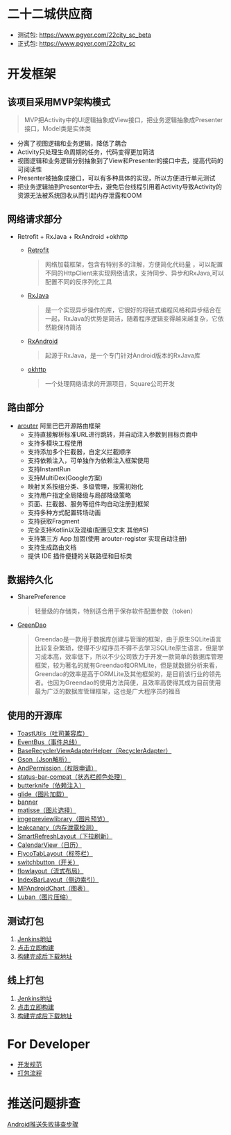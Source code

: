 # 二十二城供应商

* 测试包: https://www.pgyer.com/22city_sc_beta
* 正式包: https://www.pgyer.com/22city_sc

# 开发框架
## 该项目采用MVP架构模式

> MVP把Activity中的UI逻辑抽象成View接口，把业务逻辑抽象成Presenter接口，Model类是实体类

* 分离了视图逻辑和业务逻辑，降低了耦合
* Activity只处理生命周期的任务，代码变得更加简洁
* 视图逻辑和业务逻辑分别抽象到了View和Presenter的接口中去，提高代码的可阅读性
* Presenter被抽象成接口，可以有多种具体的实现，所以方便进行单元测试
* 把业务逻辑抽到Presenter中去，避免后台线程引用着Activity导致Activity的资源无法被系统回收从而引起内存泄露和OOM


## 网络请求部分
* Retrofit + RxJava + RxAndroid +okhttp
    * [Retrofit](https://github.com/square/retrofit)

      > 网络加载框架，包含有特别多的注解，方便简化代码量 ，可以配置不同的HttpClient来实现网络请求，支持同步、异步和RxJava,可以配置不同的反序列化工具

    * [RxJava](https://github.com/ReactiveX/RxJava)

      > 是一个实现异步操作的库，它很好的将链式编程风格和异步结合在一起，RxJava的优势是简洁，随着程序逻辑变得越来越复杂，它依然能保持简洁

    * [RxAndroid](https://github.com/ReactiveX/RxAndroid)

      > 起源于RxJava，是一个专门针对Android版本的RxJava库

    * [okhttp](https://github.com/square/okhttp)

      > 一个处理网络请求的开源项目，Square公司开发

## 路由部分
* [arouter](https://github.com/alibaba/ARouter) 阿里巴巴开源路由框架
    * 支持直接解析标准URL进行跳转，并自动注入参数到目标页面中
    * 支持多模块工程使用
    * 支持添加多个拦截器，自定义拦截顺序
    * 支持依赖注入，可单独作为依赖注入框架使用
    * 支持InstantRun
    * 支持MultiDex(Google方案)
    * 映射关系按组分类、多级管理，按需初始化
    * 支持用户指定全局降级与局部降级策略
    * 页面、拦截器、服务等组件均自动注册到框架
    * 支持多种方式配置转场动画
    * 支持获取Fragment
    * 完全支持Kotlin以及混编(配置见文末 其他#5)
    * 支持第三方 App 加固(使用 arouter-register 实现自动注册)
    * 支持生成路由文档
    * 提供 IDE 插件便捷的关联路径和目标类

## 数据持久化
* SharePreference

  > 轻量级的存储类，特别适合用于保存软件配置参数（token）

* [GreenDao](https://github.com/greenrobot/greenDAO)

  >  Greendao是一款用于数据库创建与管理的框架，由于原生SQLite语言比较复杂繁琐，使得不少程序员不得不去学习SQLite原生语言，但是学习成本高，效率低下，所以不少公司致力于开发一款简单的数据库管理框架，较为著名的就有Greendao和ORMLite，但是就数据分析来看，Greendao的效率是高于ORMLite及其他框架的，是目前该行业的领先者。也因为Greendao的使用方法简便，且效率高使得其成为目前使用最为广泛的数据库管理框架，这也是广大程序员的福音

## 使用的开源库
* [ToastUtils（吐司兼容库）](https://github.com/getActivity/ToastUtils)
* [EventBus（事件总线）](https://github.com/greenrobot/EventBus)
* [BaseRecyclerViewAdapterHelper（RecyclerAdapter）](https://github.com/CymChad/BaseRecyclerViewAdapterHelper)
* [Gson（Json解析）](https://github.com/google/gson)
* [AndPermission（权限申请）](https://github.com/yanzhenjie/AndPermission)
* [status-bar-compat（状态栏颜色处理）](https://github.com/msdx/status-bar-compat)
* [butterknife（依赖注入）](https://github.com/JakeWharton/butterknife)
* [glide（图片加载）](https://github.com/bumptech/glide)
* [banner](https://github.com/youth5201314/banner)
* [matisse（图片选择）](https://github.com/zhihu/Matisse)
* [imgepreviewlibrary（图片预览）](https://github.com/yangchaojiang/ZoomPreviewPicture)
* [leakcanary（内存泄露检测）](https://github.com/square/leakcanary)
* [SmartRefreshLayout（下拉刷新）](https://github.com/scwang90/SmartRefreshLayout)
* [CalendarView（日历）](https://github.com/huanghaibin-dev/CalendarView)
* [FlycoTabLayout（标签栏）](https://github.com/H07000223/FlycoTabLayout)
* [switchbutton（开关）](https://github.com/kyleduo/SwitchButton)
* [flowlayout（流式布局）](https://github.com/hongyangAndroid/FlowLayout)
* [IndexBarLayout（侧边索引）](https://github.com/qdxxxx/IndexBarLayout)
* [MPAndroidChart（图表）](https://github.com/PhilJay/MPAndroidChart)
* [Luban（图片压缩）](https://github.com/Curzibn/Luban)

## 测试打包

1. [Jenkins地址](http://172.16.47.192:8080/job/android-22city-mall-dohko/)
2. [点击立即构建](https://raw.githubusercontent.com/zhuAria/ScreenShot/master/jenkins.png)
3. [构建完成后下载地址](https://www.pgyer.com/22city_sc_beta)

## 线上打包

1. [Jenkins地址](http://172.16.47.192:8080/job/android-22city-mall-release/)
2. [点击立即构建](https://raw.githubusercontent.com/zhuAria/ScreenShot/master/jenkins.png)
3. [构建完成后下载地址](https://www.pgyer.com/22city_sc)


# For Developer
* [开发规范](https://raw.githubusercontent.com/zhuAria/ScreenShot/master/android_guide.png)
* [打包流程](doc/打包流程.md)

# 推送问题排查
[Android推送失败排查步骤](https://help.aliyun.com/document_detail/40002.htm?spm=a2c4g.11186623.0.0.729c1a2ef0gxPB)



